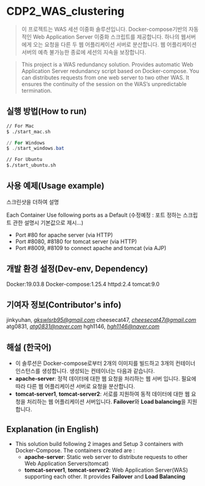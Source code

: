 # CDP2_WAS_clustering

> 이 프로젝트는 WAS 세션 이중화 솔루션입니다. Docker-compose기반의 자동적인 Web Application Server 이중화 스크립트를 제공합니다. 하나의 웹서버에게 오는 요청을 다른 두 웹 어플리케이션 서버로 분산합니다. 웹 어플리케이션 서버의 예측 불가능한 종료에 세션의 지속을 보장합니다. 

> This project is a WAS redundancy solution. Provides automatic Web Application Server redundancy script based on Docker-compose. You can distributes requests from one web server to two other WAS. It ensures the continuity of the session on the WAS’s unpredictable termination.


## 실행 방법(How to run)

```zsh
// For Mac
$ ./start_mac.sh
```

```powershell
// For Windows
$ ./start_windows.bat
```

```bash
// For Ubuntu
$./start_ubuntu.sh
```

## 사용 예제(Usage example)

스크린샷을 더하여 설명



Each Container Use following ports as a Default (수정예정 : 포트 정하는 스크립트 관한 설명시 기본값으로 제시...)

- Port #80 for apache server (via HTTP)
- Port #8080, #8180 for tomcat server (via HTTP)
- Port #8009, #8109 to connect apache and tomcat (via AJP)

## 개발 환경 설정(Dev-env, Dependency)

Docker:19.03.8
Docker-compose:1.25.4
httpd:2.4
tomcat:9.0

## 기여자 정보(Contributor's info)

jinkyuhan, *gkswlsrb95@gmail.com* 
cheesecat47, *cheesecat47@gmail.com*
atg0831, *atg0831@naver.com*
hgh1146, *hgh1146@naver.com*

## 해설 (한국어)

- 이 솔루션은 Docker-compose로부터 2개의 이미지를 빌드하고 3개의 컨테이너 인스턴스를 생성합니다. 생성되는 컨테이너는 다음과 같습니다. 
- **apache-server**: 정적 데이터에 대한 웹 요청을 처리하는 웹 서버 입니다. 필요에 따라 다른 웹 어플리케이션 서버로 요청을 분산합니다.
- **tomcat-server1**, **tomcat-server2**: 서로를 지원하여 동적 데이터에 대한 웹 요청을 처리하는  웹 어플리케이션 서버입니다. **Failover**와 **Load balancing**을 지원합니다.

## Explanation (in English)

- This solution build following 2 images and Setup 3 containers with Docker-Compose. The containers created are :
  - **apache-server**: Static web server to distribute requests to other Web Application Servers(tomcat)
  - **tomcat-server1**, **tomcat-server2**: Web Application Server(WAS) supporting each other. It provides **Failover** and **Load  Balancing**
